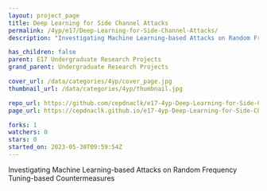 ```yaml
---
layout: project_page
title: Deep Learning for Side Channel Attacks
permalink: /4yp/e17/Deep-Learning-for-Side-Channel-Attacks/
description: "Investigating Machine Learning-based Attacks on Random Frequency Tuning-based Countermeasures"

has_children: false
parent: E17 Undergraduate Research Projects
grand_parent: Undergraduate Research Projects

cover_url: /data/categories/4yp/cover_page.jpg
thumbnail_url: /data/categories/4yp/thumbnail.jpg

repo_url: https://github.com/cepdnaclk/e17-4yp-Deep-Learning-for-Side-Channel-Attacks
page_url: https://cepdnaclk.github.io/e17-4yp-Deep-Learning-for-Side-Channel-Attacks

forks: 1
watchers: 0
stars: 0
started_on: 2023-05-30T09:59:54Z
---
```

Investigating Machine Learning-based Attacks on Random Frequency Tuning-based Countermeasures

